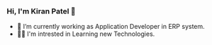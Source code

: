 ### Hi, I'm Kiran Patel 👋

- 🔭 I’m currently working as Application Developer in ERP system.
- 👩‍💻 I'm intrested in Learning new Technologies.

<!--
<img align="left" width="47%" src= "https://github-readme-stats.vercel.app/api?username=Kiran&show_icons=true&theme=radical" />
<img align="left" width="47%" src= "https://github-readme-stats.vercel.app/api/top-langs/?username=Kiran&layout=compact" />
-->


<!--
**kiranr2992/kiranr2992** is a ✨ _special_ ✨ repository because its `README.md` (this file) appears on your GitHub profile.

Here are some ideas to get you started:

- 🔭 I’m currently working on ...
- 🌱 I’m currently studing in B.Tech(IT).
- 👯 I’m looking to collaborate on ...
- 🤔 I’m looking for help with ...
- 💬 Ask me about ...
- 📫 How to reach me: ...
- 😄 Pronouns: ...
- ⚡ Fun fact: ...
-->
